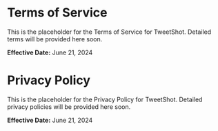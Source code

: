 # Terms of Service

This is the placeholder for the Terms of Service for TweetShot. Detailed terms will be provided here soon.

**Effective Date:** June 21, 2024

# Privacy Policy

This is the placeholder for the Privacy Policy for TweetShot. Detailed privacy policies will be provided here soon.

**Effective Date:** June 21, 2024
